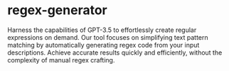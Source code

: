 # regex-generator
Harness the capabilities of GPT-3.5 to effortlessly create regular expressions on demand. Our tool focuses on simplifying text pattern matching by automatically generating regex code from your input descriptions. Achieve accurate results quickly and efficiently, without the complexity of manual regex crafting.
